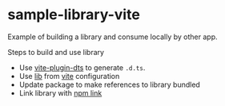 # sample-library-vite

Example of building a library and consume locally by other app.

Steps to build and use library

- Use [vite-plugin-dts](https://www.npmjs.com/package/vite-plugin-dts) to generate `.d.ts`.
- Use [lib](https://vitejs.dev/config/build-options.html#build-lib) from [vite](https://vitejs.dev/) configuration
- Update package to make references to library bundled
- Link library with [npm link](https://docs.npmjs.com/cli/v9/commands/npm-link?)
